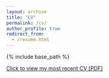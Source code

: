 ```yaml
---
layout: archive
title: "CV"
permalink: /cv/
author_profile: true
redirect_from:
  - /resume.html
---
```


{% include base_path %}

[Click to view my most recent CV [PDF]](https://koeunchoi.github.io/files/ChoiCV.pdf)
